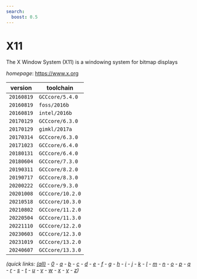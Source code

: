 ```yaml
---
search:
  boost: 0.5
---
```

# X11

The X Window System (X11) is a windowing system for bitmap displays

*homepage*: <https://www.x.org>

version | toolchain
--------|----------
``20160819`` | ``GCCcore/5.4.0``
``20160819`` | ``foss/2016b``
``20160819`` | ``intel/2016b``
``20170129`` | ``GCCcore/6.3.0``
``20170129`` | ``gimkl/2017a``
``20170314`` | ``GCCcore/6.3.0``
``20171023`` | ``GCCcore/6.4.0``
``20180131`` | ``GCCcore/6.4.0``
``20180604`` | ``GCCcore/7.3.0``
``20190311`` | ``GCCcore/8.2.0``
``20190717`` | ``GCCcore/8.3.0``
``20200222`` | ``GCCcore/9.3.0``
``20201008`` | ``GCCcore/10.2.0``
``20210518`` | ``GCCcore/10.3.0``
``20210802`` | ``GCCcore/11.2.0``
``20220504`` | ``GCCcore/11.3.0``
``20221110`` | ``GCCcore/12.2.0``
``20230603`` | ``GCCcore/12.3.0``
``20231019`` | ``GCCcore/13.2.0``
``20240607`` | ``GCCcore/13.3.0``


*(quick links: [(all)](../index.md) - [0](../0/index.md) - [a](../a/index.md) - [b](../b/index.md) - [c](../c/index.md) - [d](../d/index.md) - [e](../e/index.md) - [f](../f/index.md) - [g](../g/index.md) - [h](../h/index.md) - [i](../i/index.md) - [j](../j/index.md) - [k](../k/index.md) - [l](../l/index.md) - [m](../m/index.md) - [n](../n/index.md) - [o](../o/index.md) - [p](../p/index.md) - [q](../q/index.md) - [r](../r/index.md) - [s](../s/index.md) - [t](../t/index.md) - [u](../u/index.md) - [v](../v/index.md) - [w](../w/index.md) - [x](../x/index.md) - [y](../y/index.md) - [z](../z/index.md))*

